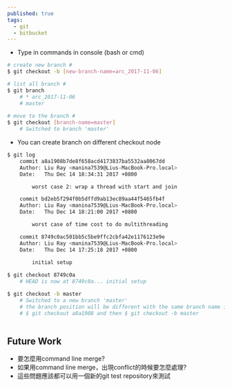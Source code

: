 ```yaml
---
published: true
tags:
  - git
  - bitbucket
---
```

* Type in commands in console (bash or cmd)

```bash
# create new branch #
$ git checkout -b [new-branch-name=arc_2017-11-06]

# list all branch #
$ git branch
    # * arc_2017-11-06
    # master
    
# move to the branch #
$ git checkout [branch-name=master]
    # Switched to branch 'master'
```

* You can create branch on different checkout node

```bash
$ git log
    commit a8a1908b7de8f658acd4173837ba5532aa8067dd
    Author: Liu Ray <manina7539@Lius-MacBook-Pro.local>
    Date:   Thu Dec 14 18:34:31 2017 +0800

        worst case 2: wrap a thread with start and join

    commit bd2eb5f294f0b5dffd9ab13ec89aa44f5465fb4f
    Author: Liu Ray <manina7539@Lius-MacBook-Pro.local>
    Date:   Thu Dec 14 18:21:00 2017 +0800

        worst case of time cost to do multithreading

    commit 8749c0ac501bb5c5be9ffc2cbfa42e1176123e9e
    Author: Liu Ray <manina7539@Lius-MacBook-Pro.local>
    Date:   Thu Dec 14 17:25:18 2017 +0800

        initial setup
      
$ git checkout 8749c0a
	# HEAD is now at 8749c0a... initial setup

$ git checkout -b master
	# Switched to a new branch 'master'
    # the branch position will be different with the same branch name if you use
    # $ git checkout a8a1908 and then $ git checkout -b master
    
```


<!--## Reference
* [Squash Multiple Git Commits Into One]({{site.url}}{{site.baseurl}}/squash-multiple-git-commits-into-one.html)
* [How To Switch To Different Git Commit]({{site.url}}{{site.baseurl}}/how-to-switch-to-different-git-commit.html)-->

## Future Work
* 要怎麼用command line merge?
* 如果用command line merge，出現conflict的時候要怎麼處理?
* 這些問題應該都可以用一個新的git test repository來測試
